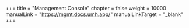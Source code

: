 +++
title = "Management Console"
chapter = false
weight = 10000
manualLink = "https://mgmt.docs.umh.app/"
manualLinkTarget = "_blank"
+++
